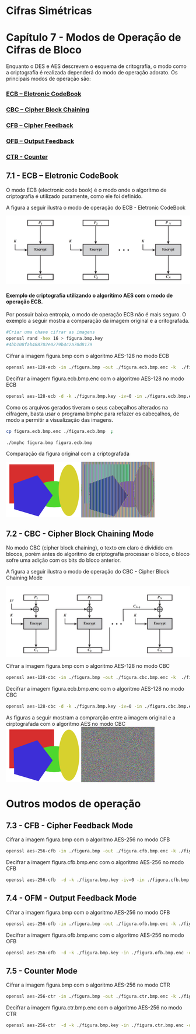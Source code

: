 # Cifras Simétricas

# Capítulo 7 - Modos de Operação de Cifras de Bloco

Enquanto o DES e AES descrevem o esquema de critografia, o modo como a criptografia é realizada dependerá do modo de operação adorato. 
Os principais modos de operação são:

### [ECB – Eletronic CodeBook](#71---ecb--eletronic-codebook)
### [CBC – Cipher Block Chaining](#72---cbc---cipher-block-chaining-mode)
### [CFB – Cipher Feedback](#73---cfb---cipher-feedback-mode)
### [OFB – Output Feedback](#74---ofm---output-feedback-mode)
### [CTR - Counter](#75---counter-mode)


## 7.1 - ECB – Eletronic CodeBook

O modo ECB (electronic code book) é o modo onde o algoritmo de criptografia é utilizado puramente, como ele foi definido.


A figura a seguir ilustra o modo de operação do ECB - Eletronic CodeBook

![image](./ECB.jpg)

#### Exemplo de criptografia utilizando o algorítimo AES com o modo de operação ECB.

Por possuir baixa entropia, o modo de operação ECB não é mais seguro.
O exemplo a seguir mostra a comparação da imagem original e a critografada.

```sh
#Criar uma chave cifrar as imagens
openssl rand -hex 16 > figura.bmp.key
#4bb108fab488702e0279b4c2a70d8179
```

Cifrar a imagem figura.bmp com o algoritmo AES-128 no modo ECB
```sh
openssl aes-128-ecb -in ./figura.bmp -out ./figura.ecb.bmp.enc -k  ./figura.bmp.key -iv=0
```

Decifrar a imagem figura.ecb.bmp.enc com o algoritmo AES-128 no modo ECB
```sh
openssl aes-128-ecb -d -k ./figura.bmp.key -iv=0 -in ./figura.ecb.bmp.enc -out ./figura.ecb.dec.bmp
```

Como os arquivos gerados tiveram o seus cabeçalhos alterados na cifragem, basta usar o programa bmphc para refazer os cabeçalhos, de modo a permitir a visualização das imagens.

```sh
cp figura.ecb.bmp.enc ./figura.ecb.bmp  ;
```

```sh
./bmphc figura.bmp figura.ecb.bmp
```

Comparação da figura original com a criptografada

<img src="./figura.bmp" width="40%" height="80%"> <img src="./figura.ecb.bmp" width="40%">


## 7.2 - CBC - Cipher Block Chaining Mode

No modo CBC (cipher block chaining), o texto em claro é dividido em blocos, porém antes do algoritmo de criptografia processar o bloco, o bloco sofre uma adição com  os bits do bloco anterior.

A figura a seguir ilustra o modo de operação do CBC - Cipher Block Chaining Mode

![image](./CBC.jpg)

Cifrar a imagem figura.bmp com o algoritmo AES-128 no modo CBC
```sh
openssl aes-128-cbc -in ./figura.bmp -out ./figura.cbc.bmp.enc -k  ./figura.bmp.key -iv=0
```

Decifrar a imagem figura.ecb.bmp.enc com o algoritmo AES-128 no modo CBC
```sh
openssl aes-128-cbc -d -k ./figura.bmp.key -iv=0 -in ./figura.cbc.bmp.enc -out ./figura.cbc.dec.bmp
```

As figuras a seguir mostram a comprarção entre a imagem original e a cirptografada com o algoritmo AES no modo CBC
<img src="./figura.bmp" width="40%" height="80%"> <img src="./figura.cbc.bmp" width="40%">


# Outros modos de operação
## 7.3 - CFB - Cipher Feedback Mode

Cifrar a imagem figura.bmp com o algoritmo AES-256 no modo CFB
```sh
openssl aes-256-cfb -in ./figura.bmp -out ./figura.cfb.bmp.enc -k ./figura.bmp.key -iv=0
```

Decifrar a imagem figura.cfb.bmp.enc com o algoritmo AES-256 no modo CFB
```sh
openssl aes-256-cfb  -d -k ./figura.bmp.key -iv=0 -in ./figura.cfb.bmp.enc -out ./figura.cfb.dec.bmp
```

## 7.4 - OFM - Output Feedback Mode

Cifrar a imagem figura.bmp com o algoritmo AES-256 no modo OFB
```sh
openssl aes-256-ofb -in ./figura.bmp -out ./figura.ofb.bmp.enc -k ./figura.bmp.key
```

Decifrar a imagem figura.ofb.bmp.enc com o algoritmo AES-256 no modo OFB
```sh
openssl aes-256-ofb  -d -k ./figura.bmp.key -in ./figura.ofb.bmp.enc -out ./figura.ofb.dec.bmp
```

## 7.5 - Counter Mode

Cifrar a imagem figura.bmp com o algoritmo AES-256 no modo CTR
```sh
openssl aes-256-ctr -in ./figura.bmp -out ./figura.ctr.bmp.enc -k ./figura.bmp.key
```

Decifrar a imagem figura.ctr.bmp.enc com o algoritmo AES-256 no modo CTR
```sh
openssl aes-256-ctr  -d -k ./figura.bmp.key -in ./figura.ctr.bmp.enc -out ./figura.ctr.dec.bmp
```
